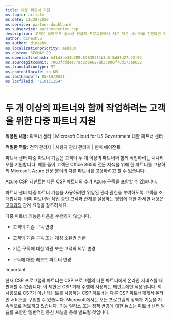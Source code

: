 ```yaml
---
title: 다중 파트너 지원
ms.topic: article
ms.date: 11/29/2020
ms.service: partner-dashboard
ms.subservice: partnercenter-csp
description: 고객은 클라우드 솔루션 공급자 프로그램에서 서로 다른 서비스를 전문화한 여러 파트너와 함께 작업하기를 원할 수 있습니다.
author: dineshvu
ms.author: dineshvu
ms.localizationpriority: medium
ms.custom: SEOMAY.20
ms.openlocfilehash: b41d3ee33b789c8f839ff1b3b5f5d8fd27c23f02
ms.sourcegitcommit: 7063fdddee77ad2d8e627ab3c806f76d173ab652
ms.translationtype: MT
ms.contentlocale: ko-KR
ms.lasthandoff: 05/19/2021
ms.locfileid: "110151154"
---
```

# <a name="multi-partner-support-for-customers-who-want-to-work-with-more-than-one-partner"></a>두 개 이상의 파트너와 함께 작업하려는 고객을 위한 다중 파트너 지원

**적용된 내용:** 파트너 센터 | Microsoft Cloud for US Government 대한 파트너 센터

**적절한 역할:** 전역 관리자 | 사용자 관리 관리자 | 판매 에이전트

파트너 센터 다중 파트너 기능은 고객이 두 개 이상의 파트너와 함께 작업하려는 시나리오를 지원합니다. 예를 들어 고객은 Office 365의 전문 지식을 위해 한 파트너를 고용하되 Microsoft Azure 전문 분야의 다른 파트너를 고용하려고 할 수 있습니다.

Azure CSP 테넌트는 다른 CSP 파트너의 추가 Azure 구독을 포함할 수 있습니다.

파트너 센터 다중 파트너 기능을 사용하려면 위임된 관리 권한을 부여하도록 고객을 초대합니다. 이미 파트너와 작업 중인 고객과 관계를 설정하는 방법에 대한 자세한 내용은 [고객과의](request-a-relationship-with-a-customer.md) 관계 요청을 참조하세요.

다중 파트너 기능은 다음을 수행하지 않습니다.

- 고객의 기존 구독 변경

- 고객의 기존 구독 또는 계정 소유권 전환

- 기존 구독에 대한 약관 또는 고객의 의무 변경

- 구독에 대한 레코드 파트너 변경

> [!IMPORTANT]  
> 현재 CSP 프로그램의 파트너는 CSP 프로그램의 다른 파트너에게 온라인 서비스를 재판매할 수 없습니다. 이 제한은 CSP 거래 수행에 사용되는 테넌트에만 적용됩니다. 회사용으로 CSP가 아닌 테넌트를 사용하는 CSP 파트너는 다른 CSP 파트너에게서 온라인 서비스를 구입할 수 있습니다. Microsoft에서는 모든 프로그램의 정책과 기능을 지속적으로 검토하고 있습니다. 기능 릴리스 또는 정책 변경에 대한 뉴스는 [파트너 센터 발표](announcements/index.md)를 포함한 일반적인 통신 채널을 통해 발표될 것입니다.
